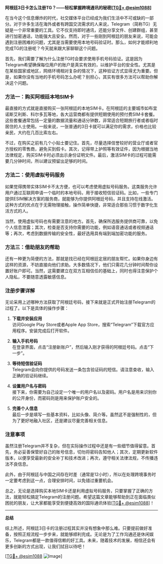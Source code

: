 **阿根廷3日卡怎么注册TG？——轻松掌握跨境通讯的秘密[[TG💪+ @esim1088](https://t.me/s/esim1088)]**

在当今这个信息爆炸的时代，社交媒体平台已经成为我们生活中不可或缺的一部分。对于许多生活在海外或者有跨国交流需求的人来说，Telegram（简称TG）无疑是一个非常重要的工具。它不仅支持即时通讯，还能分享文件、创建群组，甚至进行加密通话，功能强大且安全。然而，对于一些刚到阿根廷的朋友来说，可能会遇到注册困难的问题，尤其是当需要使用本地号码验证时。那么，如何才能顺利地完成TG的注册呢？今天就来跟大家聊聊这个问题。

首先，我们需要了解为什么注册TG时会要求使用手机号码验证。这是因为Telegram希望确保每位用户的账户是真实有效的，以维护平台的安全性。尤其是在某些国家或地区，网络环境相对复杂的情况下，这种验证方式显得尤为重要。但是，如果你没有当地的手机号码怎么办呢？别担心，其实有很多方法可以帮助你解决这个问题。

### 方法一：购买阿根廷本地SIM卡

最直接的方式就是直接购买一张阿根廷的本地SIM卡。在阿根廷的主要城市如布宜诺斯艾利斯、科尔多瓦等地，各大运营商都有提供短期使用的预付费SIM卡套餐。这些套餐通常包括一定量的数据流量和通话分钟数，非常适合短期旅行者或者临时居住的人士使用。一般来说，一张普通的3日卡就可以满足你的需求，价格也比较亲民，大约在几百比索左右。

不过，在购买之前有几个小贴士要记住。首先，尽量选择信誉较好的营业厅或者官方授权的零售商，避免买到假卡。其次，记得带上护照等有效证件，因为根据当地法律规定，购买SIM卡时必须出示身份证明文件。最后，激活SIM卡的过程可能需要几分钟时间，所以建议预留出足够的时间。

### 方法二：使用虚拟号码服务

如果觉得携带实体SIM卡不太方便，也可以考虑使用虚拟号码服务。这类服务允许用户通过互联网申请一个临时的本地号码，用于接收短信验证码。比如，一些专门提供ESIM解决方案的服务商，就能够为你提供阿根廷号码，并且支持在线激活。这种方式的优点在于无需物理接触，操作简单快捷，非常适合那些习惯于数字化生活方式的人。

当然，使用虚拟号码也有需要注意的地方。首先，确保所选服务提供商可靠，以免个人信息泄露；其次，检查是否支持你需要的功能，例如语音通话或者视频通话等；再次，考虑到数据传输的安全性，最好选用具有端到端加密功能的服务。

### 方法三：借助朋友的帮助

还有一种更为简便的方法，那就是找已经在阿根廷定居的朋友帮忙。如果你身边有这样的资源，不妨直接向他们求助。大多数情况下，他们只需花几分钟时间帮你设置好账户即可。当然，这需要建立在双方互相信任的基础上，同时也得注意保护个人隐私，不要随意透露敏感信息。

### 注册步骤详解

无论采用上述哪种方法获取了阿根廷号码，接下来就是正式开始注册Telegram的过程了。以下是具体的操作步骤：

1. **下载并安装应用**  
   访问Google Play Store或者Apple App Store，搜索“Telegram”下载官方应用程序。安装完成后打开软件。

2. **输入手机号码**  
   在登录界面，点击“注册新账户”，然后输入刚才获得的阿根廷号码。点击“下一步”。

3. **等待短信验证码**  
   Telegram会向你提供的号码发送一条包含验证码的短信。请注意查收，输入正确的验证码继续。

4. **设置用户名与密码**  
   接下来，你需要为自己设定一个唯一的用户名以及密码。用户名是用来识别你的公开身份，而密码则是用来保护账户安全的。

5. **完善个人信息**  
   最后一步是填写一些基本资料，比如头像、简介等。虽然这不是强制性的，但为了更好地融入社区，还是建议尽量完善相关信息。

### 注意事项

虽然注册Telegram并不复杂，但在实际操作过程中还是有一些细节值得留意。首先，务必妥善保管好自己的账号信息，切勿将密码告知他人；其次，定期更新软件版本，以便享受最新的安全补丁和技术改进；再次，遵守相关法律法规，不传播违法不良信息。

此外，由于阿根廷与中国之间存在时差（通常是12小时），所以在处理跨境事务时一定要考虑到这一点，合理安排时间，以免错过重要机会。

总之，无论是选择购买本地SIM卡还是利用虚拟号码服务，只要掌握了正确的方法，就能轻松搞定Telegram的注册问题。希望这篇文章能够帮助到正在面临类似困扰的朋友，让大家都能享受到便捷高效的国际通讯体验[[TG💪+ @esim1088](https://t.me/s/esim1088)]！

---

**总结**  

综上所述，阿根廷3日卡的注册过程其实并没有想象中那么难。只要提前做好准备，按照正规流程一步步来，就能够顺利完成。无论是为了工作沟通还是休闲娱乐，Telegram都是一款值得信赖的好工具。未来，随着技术的发展，相信还会有更多创新的方式出现，让我们拭目以待吧！

[[TG💪+ @esim1088](https://t.me/s/esim1088) ![Image](https://i.postimg.cc/4NQfJmqS/Snipaste-2025-05-13-00-14-12.png)]